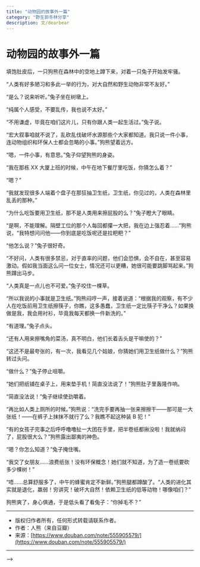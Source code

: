 ```yaml
---
title: "动物园的故事外一篇"
category: "野生郭冬林分享"
description: 文/dearbear
---
```


# 动物园的故事外一篇

填饱肚皮后，一只狗熊在森林中的空地上蹲下来，对着一只兔子开始发牢骚。

“人类有好多陋习和多此一举的行为，对大自然和野生动物非常不友好。”

“是么？说来听听。”兔子坐在树墩上。

“纯属个人感受，不要乱传，我也说不太好。”

“不用谦虚，毕竟在咱们这片儿，只有你跟人类一起生活过。”兔子说。

“宏大叙事咱就不说了，乱砍乱伐破坏水源那些个大家都知道。我只说一件小事，连动物组织和环保人士都会忽略的小事。”狗熊望着远方。

“嗯，一件小事，有意思。”兔子仰望狗熊的身姿。

“我在那栋 XX 大厦上班的时候，中午在地下餐厅里吃饭，你猜怎么着？”

“嗯？”

“我就发现很多人端着个盘子在那狂抽卫生纸，卫生纸，你见过的，人类在森林里乱丢的那种。”

“为什么吃饭要用卫生纸，那不是人类用来擦屁股的么？”兔子瞪大了眼睛。

“是啊，不能理解。隔壁工位的那个人每回都攥一大把，我在边上强忍着……”狗熊说，“我特想问问他——你到底是吃饭呢还是拉粑粑？”

“他怎么说？”兔子很好奇。

“不好问，人类有很多禁忌，对于直率的问题，他们会恐惧，会不自在，甚至容易激动。假如我当面这么问一位女士，情况还可以更糟，她很可能要跳脚骂起来。”狗熊蹲出马步。

“人类真是一点儿也不可爱。”兔子咬住一棵草。

“所以我说的小事就是卫生纸。”狗熊闷哼一声，接着说道：“根据我的观察，有不少人在吃饭前用卫生纸擦筷子，你瞧，这多愚蠢，卫生纸一定比筷子干净么？如果换做是我，我会用衬衫，毕竟我每天都换一件新洗的。”

“有道理。”兔子点头。

“还有人用来擦嘴角的菜汤，真不明白，他们长着舌头是干嘛使的？”

“这还不是最夸张的，有一次，我看见几个姑娘，你猜她们用卫生纸做什么？”狗熊转过头问。

“做什么？”兔子停止咀嚼。

“她们把纸铺在桌子上，用来垫手机！简直没法说了！”狗熊肚子里轰隆作响。

“简直没法说！”兔子继续使劲嚼着。

“再比如人类上厕所的时候。”狗熊说：“洗完手要再抽一张来擦擦干——那可是一大张纸！——在裤子上抹抹不就行了么？我瞧不起这种装 B 犯！”

“有的女孩子完事之后呼呼噜噜扯一大团在手里，把半卷纸都揪没啦！我就纳闷了，屁股很大么？”狗熊露出鄙夷的神色。

“嗯？你怎么知道？”兔子掩住嘴。

“我交了女朋友……浪费纸张！没有环保概念！她们就不知道，为了造一卷纸要砍多少棵树！”

“唔……总算舒服多了，中午的蜂蜜肯定不新鲜。”狗熊腿都蹲酸了。“人类的进化其实就是退化，羸弱！穷讲究！破坏大自然！依赖卫生纸的低等动物！哪像咱们？”

狗熊爽了，身心俱通，于是低头看了看兔子：“你掉毛不？”

---

- 版权归作者所有，任何形式转载请联系作者。
- 作者：人熊（来自豆瓣）
- 来源：[https://www.douban.com/note/555905579/](https://www.douban.com/note/555905579/)

---

-->
